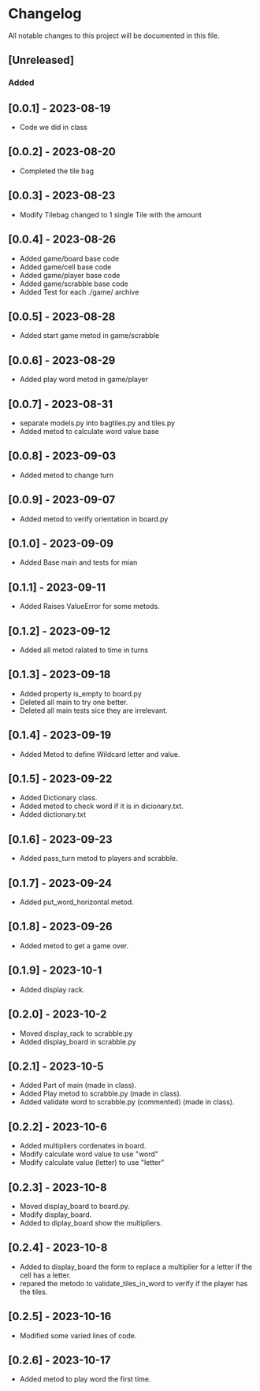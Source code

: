 # Changelog

All notable changes to this project will be documented in this file.

## [Unreleased]

### Added

## [0.0.1] - 2023-08-19

- Code we did in class

## [0.0.2] - 2023-08-20

- Completed the tile bag

## [0.0.3] - 2023-08-23

- Modify Tilebag changed to 1 single Tile with the amount

## [0.0.4] - 2023-08-26

- Added game/board base code
- Added game/cell base code
- Added game/player base code
- Added game/scrabble base code
- Added Test for each ./game/ archive

## [0.0.5] - 2023-08-28

- Added start game metod in game/scrabble

## [0.0.6] - 2023-08-29

- Added play word metod in game/player

## [0.0.7] - 2023-08-31

- separate models.py into bagtiles.py and tiles.py
- Added metod to calculate word value base

## [0.0.8] - 2023-09-03

- Added metod to change turn

## [0.0.9] - 2023-09-07

- Added metod to verify orientation in board.py

## [0.1.0] - 2023-09-09

- Added Base main and tests for mian

## [0.1.1] - 2023-09-11

- Added Raises ValueError for some metods.

## [0.1.2] - 2023-09-12

- Added all metod ralated to time in turns

## [0.1.3] - 2023-09-18

- Added property is_empty to board.py
- Deleted all main to try one better.
- Deleted all main tests sice they are irrelevant.

## [0.1.4] - 2023-09-19

- Added Metod to define Wildcard letter and value.

## [0.1.5] - 2023-09-22

- Added Dictionary class.
- Added metod to check word if it is in dicionary.txt.
- Added dictionary.txt

## [0.1.6] - 2023-09-23

- Added pass_turn metod to players and scrabble.

## [0.1.7] - 2023-09-24

- Added put_word_horizontal metod.

## [0.1.8] - 2023-09-26

- Added metod to get a game over.

## [0.1.9] - 2023-10-1

- Added display rack.

## [0.2.0] - 2023-10-2

- Moved display_rack to scrabble.py
- Added display_board in scrabble.py

## [0.2.1] - 2023-10-5

- Added Part of main (made in class).
- Added Play metod to scrabble.py (made in class).
- Added validate word to scrabble.py (commented) (made in class).

## [0.2.2] - 2023-10-6

- Added multipliers cordenates in board.
- Modify calculate word value to use "word"
- Modify calculate value (letter) to use "letter"

## [0.2.3] - 2023-10-8

- Moved display_board to board.py.
- Modify display_board.
- Added to diplay_board show the multipliers.

## [0.2.4] - 2023-10-8

- Added to display_board the form to replace a multiplier for a letter if the cell has a letter.
- repared the metodo to validate_tiles_in_word to verify if the player has the tiles.

## [0.2.5] - 2023-10-16

- Modified some varied lines of code.

## [0.2.6] - 2023-10-17

- Added metod to play word the first time.
